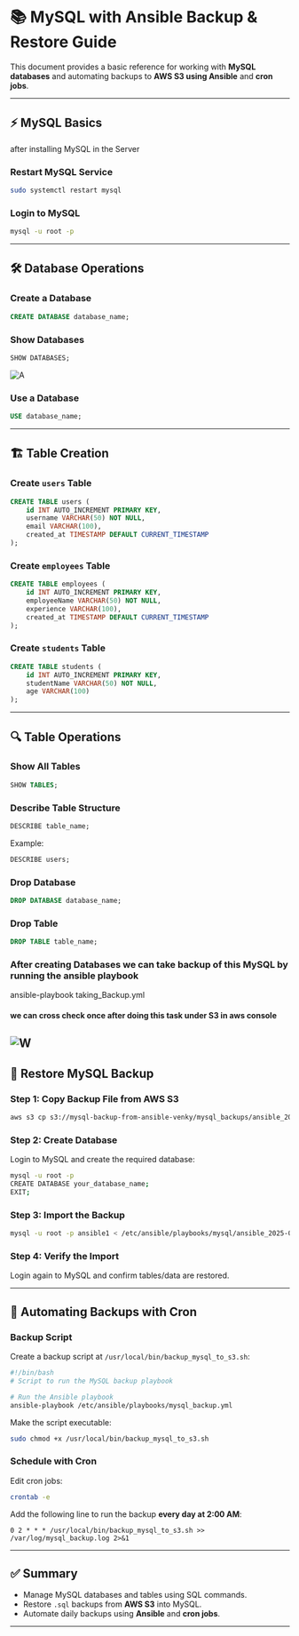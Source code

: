 # 📚 MySQL with Ansible Backup & Restore Guide

This document provides a basic reference for working with **MySQL databases** and automating backups to **AWS S3 using Ansible** and **cron jobs**.

---

## ⚡ MySQL Basics

after installing MySQL in the Server
### Restart MySQL Service

```bash
sudo systemctl restart mysql
```


### Login to MySQL
```bash
mysql -u root -p
````


---

## 🛠 Database Operations

### Create a Database

```sql
CREATE DATABASE database_name;
```

### Show Databases

```sql
SHOW DATABASES;
```
![A](images/show-databases)
### Use a Database

```sql
USE database_name;
```

---

## 🏗 Table Creation

### Create `users` Table

```sql
CREATE TABLE users (
    id INT AUTO_INCREMENT PRIMARY KEY,
    username VARCHAR(50) NOT NULL,
    email VARCHAR(100),
    created_at TIMESTAMP DEFAULT CURRENT_TIMESTAMP
);
```

### Create `employees` Table

```sql
CREATE TABLE employees (
    id INT AUTO_INCREMENT PRIMARY KEY,
    employeeName VARCHAR(50) NOT NULL,
    experience VARCHAR(100),
    created_at TIMESTAMP DEFAULT CURRENT_TIMESTAMP
);
```

### Create `students` Table

```sql
CREATE TABLE students (
    id INT AUTO_INCREMENT PRIMARY KEY,
    studentName VARCHAR(50) NOT NULL,
    age VARCHAR(100)
);
```

---

## 🔍 Table Operations

### Show All Tables

```sql
SHOW TABLES;
```

### Describe Table Structure

```sql
DESCRIBE table_name;
```

Example:

```sql
DESCRIBE users;
```

### Drop Database

```sql
DROP DATABASE database_name;
```

### Drop Table

```sql
DROP TABLE table_name;
```

### After creating Databases we can take backup of this MySQL by running the ansible playbook

ansible-playbook taking_Backup.yml

#### we can cross check once after doing this task under S3 in aws console

![W](images/mysql-backups-s3)
---

## 💾 Restore MySQL Backup

### Step 1: Copy Backup File from AWS S3

```bash
aws s3 cp s3://mysql-backup-from-ansible-venky/mysql_backups/ansible_2025-09-21T09:19:17Z.sql /etc/ansible/playbooks/mysql
```

### Step 2: Create Database

Login to MySQL and create the required database:

```bash
mysql -u root -p
CREATE DATABASE your_database_name;
EXIT;
```

### Step 3: Import the Backup

```bash
mysql -u root -p ansible1 < /etc/ansible/playbooks/mysql/ansible_2025-09-21T09:19:17Z.sql
```

### Step 4: Verify the Import

Login again to MySQL and confirm tables/data are restored.

---

## 🤖 Automating Backups with Cron

### Backup Script

Create a backup script at `/usr/local/bin/backup_mysql_to_s3.sh`:

```bash
#!/bin/bash
# Script to run the MySQL backup playbook

# Run the Ansible playbook
ansible-playbook /etc/ansible/playbooks/mysql_backup.yml
```

Make the script executable:

```bash
sudo chmod +x /usr/local/bin/backup_mysql_to_s3.sh
```

### Schedule with Cron

Edit cron jobs:

```bash
crontab -e
```

Add the following line to run the backup **every day at 2:00 AM**:

```
0 2 * * * /usr/local/bin/backup_mysql_to_s3.sh >> /var/log/mysql_backup.log 2>&1
```

---

## ✅ Summary

* Manage MySQL databases and tables using SQL commands.
* Restore `.sql` backups from **AWS S3** into MySQL.
* Automate daily backups using **Ansible** and **cron jobs**.

---

